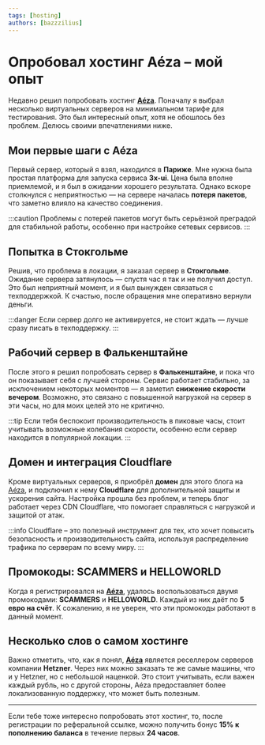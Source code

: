 ```yaml
---
tags: [hosting]
authors: [bazzzilius]
---
```


# Опробовал хостинг Aéza – мой опыт

Недавно решил попробовать хостинг **[Aéza](https://aeza.net/?ref=507375)**. Поначалу я выбрал несколько виртуальных серверов на минимальном тарифе для тестирования. Это был интересный опыт, хотя не обошлось без проблем. Делюсь своими впечатлениями ниже.

<!-- truncate -->

## Мои первые шаги с Aéza

Первый сервер, который я взял, находился в **Париже**. Мне нужна была простая платформа для запуска сервиса **3x-ui**. Цена была вполне приемлемой, и я был в ожидании хорошего результата. Однако вскоре столкнулся с неприятностью — на сервере началась **потеря пакетов**, что заметно влияло на качество соединения.

:::caution
Проблемы с потерей пакетов могут быть серьёзной преградой для стабильной работы, особенно при настройке сетевых сервисов.
:::

## Попытка в Стокгольме

Решив, что проблема в локации, я заказал сервер в **Стокгольме**. Ожидание сервера затянулось — спустя час я так и не получил доступ. Это был неприятный момент, и я был вынужден связаться с техподдержкой. К счастью, после обращения мне оперативно вернули деньги.

:::danger
Если сервер долго не активируется, не стоит ждать — лучше сразу писать в техподдержку.
:::

## Рабочий сервер в Фалькенштайне

После этого я решил попробовать сервер в **Фалькенштайне**, и пока что он показывает себя с лучшей стороны. Сервис работает стабильно, за исключением некоторых моментов — я заметил **снижение скорости вечером**. Возможно, это связано с повышенной нагрузкой на сервер в эти часы, но для моих целей это не критично.

:::tip
Если тебя беспокоит производительность в пиковые часы, стоит учитывать возможные колебания скорости, особенно если сервер находится в популярной локации.
:::

## Домен и интеграция Cloudflare

Кроме виртуальных серверов, я приобрёл **домен** для этого блога на [Aéza](https://aeza.net/?ref=507375), и подключил к нему **Cloudflare** для дополнительной защиты и ускорения сайта. Настройка прошла без проблем, и теперь блог работает через CDN Cloudflare, что помогает справляться с нагрузкой и защитой от атак.

:::info
Cloudflare – это полезный инструмент для тех, кто хочет повысить безопасность и производительность сайта, используя распределение трафика по серверам по всему миру.
:::

## Промокоды: SCAMMERS и HELLOWORLD

Когда я регистрировался на **[Aéza](https://aeza.net/?ref=507375)**, удалось воспользоваться двумя промокодами: **SCAMMERS** и **HELLOWORLD**. Каждый из них даёт по **5 евро на счёт**. К сожалению, я не уверен, что эти промокоды работают в данный момент.


## Несколько слов о самом хостинге

Важно отметить, что, как я понял, **[Aéza](https://aeza.net/?ref=507375)** является реселлером серверов компании **Hetzner**. Через них можно заказать те же самые машины, что и у Hetzner, но с небольшой наценкой. Это стоит учитывать, если важен каждый рубль, но с другой стороны, Aéza предоставляет более локализованную поддержку, что может быть полезным.

---

Если тебе тоже интересно попробовать этот хостинг, то, после регистрации по реферальной ссылке, можно получить бонус **15% к пополнению баланса** в течение первых **24 часов**.
